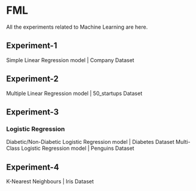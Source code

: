 # FML
All the experiments related to Machine Learning are here.
## Experiment-1
Simple Linear Regression model | Company Dataset
## Experiment-2
Multiple Linear Regression model | 50_startups Dataset
## Experiment-3
### Logistic Regression
Diabetic/Non-Diabetic Logistic Regression model | Diabetes Dataset
Multi-Class Logistic Regression model | Penguins Dataset
## Experiment-4
K-Nearest Neighbours | Iris Dataset

